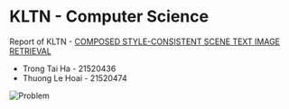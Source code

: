 # KLTN - Computer Science
Report of KLTN - [COMPOSED STYLE-CONSISTENT SCENE TEXT IMAGE RETRIEVAL](https://drive.google.com/drive/folders/1vhuPNxr56Ku-515Z4h2FVsj1OZdTZs_p?usp=sharing)
- Trong Tai Ha - 21520436
- Thuong Le Hoai - 21520474

![Problem](https://github.com/user-attachments/assets/c843b89b-b95f-44a9-9d09-32fc4f75e212)

